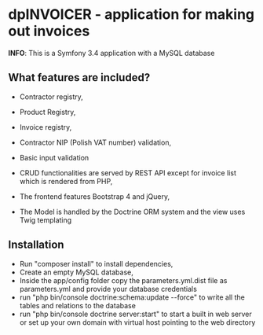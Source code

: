 dpINVOICER - application for making out invoices
========================

**INFO**: This is a Symfony 3.4 application with a MySQL database

What features are included?
--------------

  * Contractor registry,

  * Product Registry,

  * Invoice registry,
  
  * Contractor NIP (Polish VAT number) validation,
  
  * Basic input validation

  * CRUD functionalities are served by REST API except for invoice list which is rendered from PHP,
  
  * The frontend features Bootstrap 4 and jQuery,
  
  * The Model is handled by the Doctrine ORM system and the view uses Twig templating 
  
Installation
-----------------------------
* Run "composer install" to install dependencies,
* Create an empty MySQL database,
* Inside the app/config folder copy the parameters.yml.dist file as parameters.yml and provide your database credentials
* run "php bin/console doctrine:schema:update --force" to write all the tables and relations to the database
* run "php bin/console doctrine server:start" to start a built in web server or set up your own domain with virtual host pointing to the web directory


